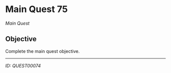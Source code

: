 # Main Quest 75

*Main Quest*

## Objective
Complete the main quest objective.

---
*ID: QUEST00074*